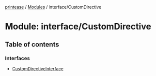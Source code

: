 [printease](../README.md) / [Modules](../modules.md) / interface/CustomDirective

# Module: interface/CustomDirective

## Table of contents

### Interfaces

- [CustomDirectiveInterface](../interfaces/interface_CustomDirective.CustomDirectiveInterface.md)
